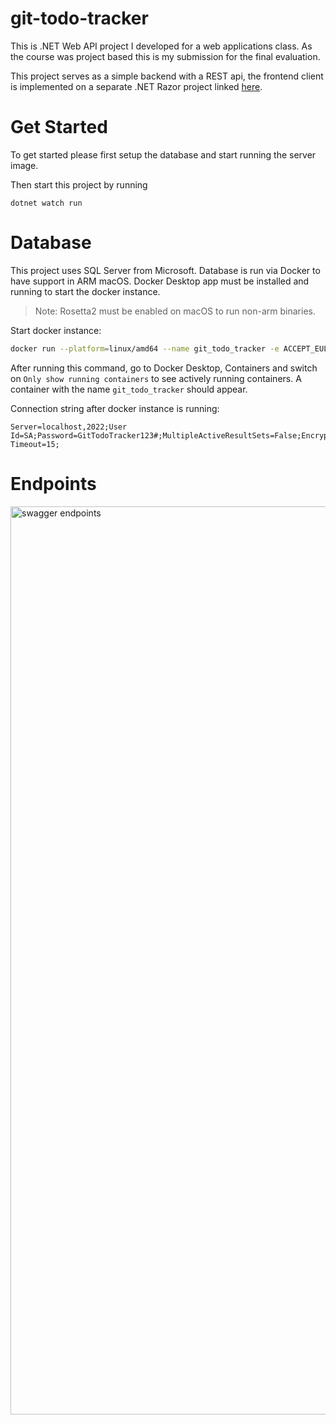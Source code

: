 # git-todo-tracker

This is .NET Web API project I developed for a web applications class. 
As the course was project based this is my submission for the final evaluation.

This project serves as a simple backend with a REST api, the frontend client is implemented on a separate .NET Razor project linked [here](https://github.com/emirhalici/git-todo-tracker-web-client).

# Get Started

To get started please first setup the database and start running the server image. 

Then start this project by running

```
dotnet watch run
```

# Database

This project uses SQL Server from Microsoft. Database is run via Docker to have support in ARM macOS. Docker Desktop app must be installed and running to start the docker instance.

> Note: Rosetta2 must be enabled on macOS to run non-arm binaries.

Start docker instance:

```zsh
docker run --platform=linux/amd64 --name git_todo_tracker -e ACCEPT_EULA=1 -e MSSQL_SA_PASSWORD=GitTodoTracker123# -p 2022:1433 -d mcr.microsoft.com/mssql/server:2022-latest
```

After running this command, go to Docker Desktop, Containers and switch on `Only show running containers` to see actively running containers. A container with the name `git_todo_tracker` should appear.

Connection string after docker instance is running:

```
Server=localhost,2022;User Id=SA;Password=GitTodoTracker123#;MultipleActiveResultSets=False;Encrypt=True;TrustServerCertificate=True;Connection Timeout=15;
```

# Endpoints

<img width="1453" alt="swagger endpoints" src="https://github.com/emirhalici/git-todo-tracker/assets/81600010/adb833b7-acbd-46f2-805b-7aeb4614ea11">


